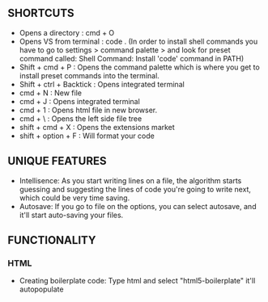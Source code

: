 ## SHORTCUTS
- Opens a directory : cmd + O
- Opens VS from terminal : code . (In order to install shell commands you have to go to settings > command palette > and look for preset command called: Shell Command: Install 'code' command in PATH)
- Shift + cmd + P : Opens the command palette which is where you get to install preset commands into the terminal.
- Shift + ctrl + Backtick : Opens integrated terminal
- cmd + N : New file
- cmd + J : Opens integrated terminal
- cmd + 1 : Opens html file in new browser.
- cmd + \ : Opens the left side file tree
- shift + cmd + X : Opens the extensions market
- shift + option + F : Will format your code 

## UNIQUE FEATURES
- Intellisence: As you start writing lines on a file, the algorithm starts guessing and suggesting the lines of code you're going to write next, which could be very time saving.
- Autosave: If you go to file on the options, you can select autosave, and it'll start auto-saving your files.

## FUNCTIONALITY
### HTML
- Creating boilerplate code: Type html and select "html5-boilerplate" it'll autopopulate
